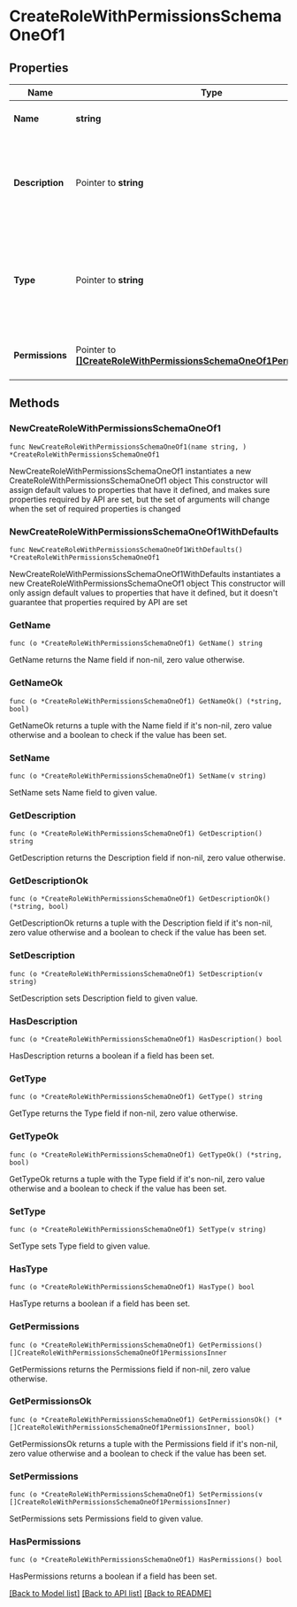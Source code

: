 # CreateRoleWithPermissionsSchemaOneOf1

## Properties

Name | Type | Description | Notes
------------ | ------------- | ------------- | -------------
**Name** | **string** | The name of the custom role | 
**Description** | Pointer to **string** | A more detailed description of the custom role and what use it&#39;s intended for | [optional] 
**Type** | Pointer to **string** | [Custom project roles](https://docs.getunleash.io/reference/rbac#custom-project-roles) contain a specific set of permissions for project resources. | [optional] 
**Permissions** | Pointer to [**[]CreateRoleWithPermissionsSchemaOneOf1PermissionsInner**](CreateRoleWithPermissionsSchemaOneOf1PermissionsInner.md) | A list of permissions assigned to this role | [optional] 

## Methods

### NewCreateRoleWithPermissionsSchemaOneOf1

`func NewCreateRoleWithPermissionsSchemaOneOf1(name string, ) *CreateRoleWithPermissionsSchemaOneOf1`

NewCreateRoleWithPermissionsSchemaOneOf1 instantiates a new CreateRoleWithPermissionsSchemaOneOf1 object
This constructor will assign default values to properties that have it defined,
and makes sure properties required by API are set, but the set of arguments
will change when the set of required properties is changed

### NewCreateRoleWithPermissionsSchemaOneOf1WithDefaults

`func NewCreateRoleWithPermissionsSchemaOneOf1WithDefaults() *CreateRoleWithPermissionsSchemaOneOf1`

NewCreateRoleWithPermissionsSchemaOneOf1WithDefaults instantiates a new CreateRoleWithPermissionsSchemaOneOf1 object
This constructor will only assign default values to properties that have it defined,
but it doesn't guarantee that properties required by API are set

### GetName

`func (o *CreateRoleWithPermissionsSchemaOneOf1) GetName() string`

GetName returns the Name field if non-nil, zero value otherwise.

### GetNameOk

`func (o *CreateRoleWithPermissionsSchemaOneOf1) GetNameOk() (*string, bool)`

GetNameOk returns a tuple with the Name field if it's non-nil, zero value otherwise
and a boolean to check if the value has been set.

### SetName

`func (o *CreateRoleWithPermissionsSchemaOneOf1) SetName(v string)`

SetName sets Name field to given value.


### GetDescription

`func (o *CreateRoleWithPermissionsSchemaOneOf1) GetDescription() string`

GetDescription returns the Description field if non-nil, zero value otherwise.

### GetDescriptionOk

`func (o *CreateRoleWithPermissionsSchemaOneOf1) GetDescriptionOk() (*string, bool)`

GetDescriptionOk returns a tuple with the Description field if it's non-nil, zero value otherwise
and a boolean to check if the value has been set.

### SetDescription

`func (o *CreateRoleWithPermissionsSchemaOneOf1) SetDescription(v string)`

SetDescription sets Description field to given value.

### HasDescription

`func (o *CreateRoleWithPermissionsSchemaOneOf1) HasDescription() bool`

HasDescription returns a boolean if a field has been set.

### GetType

`func (o *CreateRoleWithPermissionsSchemaOneOf1) GetType() string`

GetType returns the Type field if non-nil, zero value otherwise.

### GetTypeOk

`func (o *CreateRoleWithPermissionsSchemaOneOf1) GetTypeOk() (*string, bool)`

GetTypeOk returns a tuple with the Type field if it's non-nil, zero value otherwise
and a boolean to check if the value has been set.

### SetType

`func (o *CreateRoleWithPermissionsSchemaOneOf1) SetType(v string)`

SetType sets Type field to given value.

### HasType

`func (o *CreateRoleWithPermissionsSchemaOneOf1) HasType() bool`

HasType returns a boolean if a field has been set.

### GetPermissions

`func (o *CreateRoleWithPermissionsSchemaOneOf1) GetPermissions() []CreateRoleWithPermissionsSchemaOneOf1PermissionsInner`

GetPermissions returns the Permissions field if non-nil, zero value otherwise.

### GetPermissionsOk

`func (o *CreateRoleWithPermissionsSchemaOneOf1) GetPermissionsOk() (*[]CreateRoleWithPermissionsSchemaOneOf1PermissionsInner, bool)`

GetPermissionsOk returns a tuple with the Permissions field if it's non-nil, zero value otherwise
and a boolean to check if the value has been set.

### SetPermissions

`func (o *CreateRoleWithPermissionsSchemaOneOf1) SetPermissions(v []CreateRoleWithPermissionsSchemaOneOf1PermissionsInner)`

SetPermissions sets Permissions field to given value.

### HasPermissions

`func (o *CreateRoleWithPermissionsSchemaOneOf1) HasPermissions() bool`

HasPermissions returns a boolean if a field has been set.


[[Back to Model list]](../README.md#documentation-for-models) [[Back to API list]](../README.md#documentation-for-api-endpoints) [[Back to README]](../README.md)


